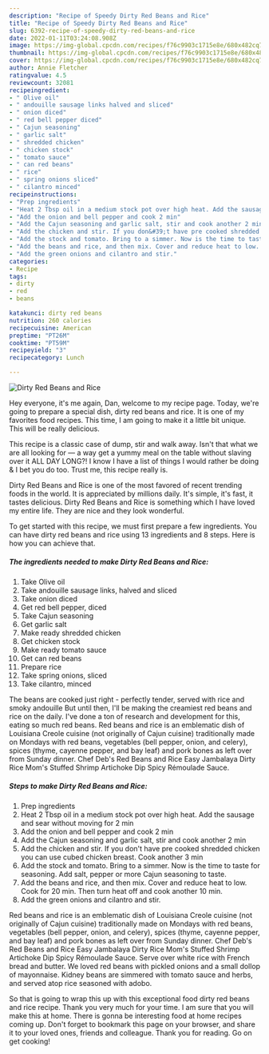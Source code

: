 ```yaml
---
description: "Recipe of Speedy Dirty Red Beans and Rice"
title: "Recipe of Speedy Dirty Red Beans and Rice"
slug: 6392-recipe-of-speedy-dirty-red-beans-and-rice
date: 2022-01-11T03:24:08.908Z
image: https://img-global.cpcdn.com/recipes/f76c9903c1715e8e/680x482cq70/dirty-red-beans-and-rice-recipe-main-photo.jpg
thumbnail: https://img-global.cpcdn.com/recipes/f76c9903c1715e8e/680x482cq70/dirty-red-beans-and-rice-recipe-main-photo.jpg
cover: https://img-global.cpcdn.com/recipes/f76c9903c1715e8e/680x482cq70/dirty-red-beans-and-rice-recipe-main-photo.jpg
author: Annie Fletcher
ratingvalue: 4.5
reviewcount: 32081
recipeingredient:
- " Olive oil"
- " andouille sausage links halved and sliced"
- " onion diced"
- " red bell pepper diced"
- " Cajun seasoning"
- " garlic salt"
- " shredded chicken"
- " chicken stock"
- " tomato sauce"
- " can red beans"
- " rice"
- " spring onions sliced"
- " cilantro minced"
recipeinstructions:
- "Prep ingredients"
- "Heat 2 Tbsp oil in a medium stock pot over high heat. Add the sausage and sear without moving for 2 min"
- "Add the onion and bell pepper and cook 2 min"
- "Add the Cajun seasoning and garlic salt, stir and cook another 2 min"
- "Add the chicken and stir. If you don&#39;t have pre cooked shredded chicken you can use cubed chicken breast. Cook another 3 min"
- "Add the stock and tomato. Bring to a simmer. Now is the time to taste for seasoning. Add salt, pepper or more Cajun seasoning to taste."
- "Add the beans and rice, and then mix. Cover and reduce heat to low. Cook for 20 min. Then turn heat off and cook another 10 min."
- "Add the green onions and cilantro and stir."
categories:
- Recipe
tags:
- dirty
- red
- beans

katakunci: dirty red beans 
nutrition: 260 calories
recipecuisine: American
preptime: "PT26M"
cooktime: "PT59M"
recipeyield: "3"
recipecategory: Lunch

---
```



![Dirty Red Beans and Rice](https://img-global.cpcdn.com/recipes/f76c9903c1715e8e/680x482cq70/dirty-red-beans-and-rice-recipe-main-photo.jpg)

Hey everyone, it's me again, Dan, welcome to my recipe page. Today, we're going to prepare a special dish, dirty red beans and rice. It is one of my favorites food recipes. This time, I am going to make it a little bit unique. This will be really delicious.

This recipe is a classic case of dump, stir and walk away. Isn&#39;t that what we are all looking for — a way get a yummy meal on the table without slaving over it ALL DAY LONG?! I know I have a list of things I would rather be doing &amp; I bet you do too. Trust me, this recipe really is.

Dirty Red Beans and Rice is one of the most favored of recent trending foods in the world. It is appreciated by millions daily. It's simple, it's fast, it tastes delicious. Dirty Red Beans and Rice is something which I have loved my entire life. They are nice and they look wonderful.


To get started with this recipe, we must first prepare a few ingredients. You can have dirty red beans and rice using 13 ingredients and 8 steps. Here is how you can achieve that.

<!--inarticleads1-->

##### The ingredients needed to make Dirty Red Beans and Rice:

1. Take  Olive oil
1. Take  andouille sausage links, halved and sliced
1. Take  onion diced
1. Get  red bell pepper, diced
1. Take  Cajun seasoning
1. Get  garlic salt
1. Make ready  shredded chicken
1. Get  chicken stock
1. Make ready  tomato sauce
1. Get  can red beans
1. Prepare  rice
1. Take  spring onions, sliced
1. Take  cilantro, minced


The beans are cooked just right - perfectly tender, served with rice and smoky andouille But until then, I&#39;ll be making the creamiest red beans and rice on the daily. I&#39;ve done a ton of research and development for this, eating so much red beans. Red beans and rice is an emblematic dish of Louisiana Creole cuisine (not originally of Cajun cuisine) traditionally made on Mondays with red beans, vegetables (bell pepper, onion, and celery), spices (thyme, cayenne pepper, and bay leaf) and pork bones as left over from Sunday dinner. Chef Deb&#39;s Red Beans and Rice Easy Jambalaya Dirty Rice Mom&#39;s Stuffed Shrimp Artichoke Dip Spicy Rémoulade Sauce. 

<!--inarticleads2-->

##### Steps to make Dirty Red Beans and Rice:

1. Prep ingredients
1. Heat 2 Tbsp oil in a medium stock pot over high heat. Add the sausage and sear without moving for 2 min
1. Add the onion and bell pepper and cook 2 min
1. Add the Cajun seasoning and garlic salt, stir and cook another 2 min
1. Add the chicken and stir. If you don&#39;t have pre cooked shredded chicken you can use cubed chicken breast. Cook another 3 min
1. Add the stock and tomato. Bring to a simmer. Now is the time to taste for seasoning. Add salt, pepper or more Cajun seasoning to taste.
1. Add the beans and rice, and then mix. Cover and reduce heat to low. Cook for 20 min. Then turn heat off and cook another 10 min.
1. Add the green onions and cilantro and stir.


Red beans and rice is an emblematic dish of Louisiana Creole cuisine (not originally of Cajun cuisine) traditionally made on Mondays with red beans, vegetables (bell pepper, onion, and celery), spices (thyme, cayenne pepper, and bay leaf) and pork bones as left over from Sunday dinner. Chef Deb&#39;s Red Beans and Rice Easy Jambalaya Dirty Rice Mom&#39;s Stuffed Shrimp Artichoke Dip Spicy Rémoulade Sauce. Serve over white rice with French bread and butter. We loved red beans with pickled onions and a small dollop of mayonnaise. Kidney beans are simmered with tomato sauce and herbs, and served atop rice seasoned with adobo. 

So that is going to wrap this up with this exceptional food dirty red beans and rice recipe. Thank you very much for your time. I am sure that you will make this at home. There is gonna be interesting food at home recipes coming up. Don't forget to bookmark this page on your browser, and share it to your loved ones, friends and colleague. Thank you for reading. Go on get cooking!
